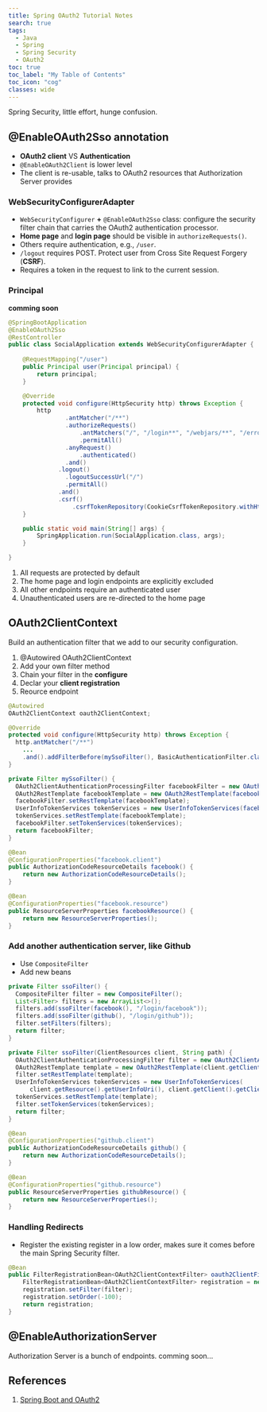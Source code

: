 ```yaml
---
title: Spring OAuth2 Tutorial Notes
search: true
tags: 
  - Java
  - Spring
  - Spring Security
  - OAuth2
toc: true
toc_label: "My Table of Contents"
toc_icon: "cog"
classes: wide
---
```

Spring Security, little effort, hunge confusion.

## @EnableOAuth2Sso annotation
- **OAuth2 client** VS **Authentication**
- `@EnableOAuth2Client` is lower level
- The client is re-usable, talks to OAuth2 resources that Authorization Server provides 

### WebSecurityConfigurerAdapter
- `WebSecurityConfigurer` **+** `@EnableOAuth2Sso` class: configure the security filter chain that carries the OAuth2 authentication processor. 
- **Home page** and **login page** should be visible in `authorizeRequests()`.
- Others require authentication, e.g., `/user`.
- `/logout` requires POST. Protect user from Cross Site Request Forgery (**CSRF**).
- Requires a token in the request to link to the current session.

### Principal
**comming soon**

```java
@SpringBootApplication
@EnableOAuth2Sso
@RestController
public class SocialApplication extends WebSecurityConfigurerAdapter {
	
	@RequestMapping("/user")
	public Principal user(Principal principal) {
		return principal;
	}

	@Override
	protected void configure(HttpSecurity http) throws Exception {
		http
				.antMatcher("/**")
				.authorizeRequests()
					.antMatchers("/", "/login**", "/webjars/**", "/error**")
					.permitAll()
				.anyRequest()
					.authenticated()
				.and()
			  .logout()
			    .logoutSuccessUrl("/")
			    .permitAll()
			  .and()
			  .csrf()
				  .csrfTokenRepository(CookieCsrfTokenRepository.withHttpOnlyFalse());
	}

	public static void main(String[] args) {
		SpringApplication.run(SocialApplication.class, args);
	}

}
```

1. All requests are protected by default
2. The home page and login endpoints are explicitly excluded
3. All other endpoints require an authenticated user
4. Unauthenticated users are re-directed to the home page


## OAuth2ClientContext
Build an authentication filter that we add to our security configuration.

1. @Autowired OAuth2ClientContext
2. Add your own filter method
3. Chain your filter in the **configure**
4. Declar your **client registration**
5. Reource endpoint


```java
@Autowired
OAuth2ClientContext oauth2ClientContext;

@Override
protected void configure(HttpSecurity http) throws Exception {
  http.antMatcher("/**")
    ...
    .and().addFilterBefore(mySsoFilter(), BasicAuthenticationFilter.class);
}

private Filter mySsoFilter() {
  OAuth2ClientAuthenticationProcessingFilter facebookFilter = new OAuth2ClientAuthenticationProcessingFilter("/login/facebook");
  OAuth2RestTemplate facebookTemplate = new OAuth2RestTemplate(facebook(), oauth2ClientContext);
  facebookFilter.setRestTemplate(facebookTemplate);
  UserInfoTokenServices tokenServices = new UserInfoTokenServices(facebookResource().getUserInfoUri(), facebook().getClientId());
  tokenServices.setRestTemplate(facebookTemplate);
  facebookFilter.setTokenServices(tokenServices);
  return facebookFilter;
}

@Bean
@ConfigurationProperties("facebook.client")
public AuthorizationCodeResourceDetails facebook() {
	return new AuthorizationCodeResourceDetails();
}

@Bean
@ConfigurationProperties("facebook.resource")
public ResourceServerProperties facebookResource() {
	return new ResourceServerProperties();
}
```

### Add another authentication server, like Github
- Use `CompositeFilter`
- Add new beans

```java
private Filter ssoFilter() {
  CompositeFilter filter = new CompositeFilter();
  List<Filter> filters = new ArrayList<>();
  filters.add(ssoFilter(facebook(), "/login/facebook"));
  filters.add(ssoFilter(github(), "/login/github"));
  filter.setFilters(filters);
  return filter;
}

private Filter ssoFilter(ClientResources client, String path) {
  OAuth2ClientAuthenticationProcessingFilter filter = new OAuth2ClientAuthenticationProcessingFilter(path);
  OAuth2RestTemplate template = new OAuth2RestTemplate(client.getClient(), oauth2ClientContext);
  filter.setRestTemplate(template);
  UserInfoTokenServices tokenServices = new UserInfoTokenServices(
      client.getResource().getUserInfoUri(), client.getClient().getClientId());
  tokenServices.setRestTemplate(template);
  filter.setTokenServices(tokenServices);
  return filter;
}

@Bean
@ConfigurationProperties("github.client")
public AuthorizationCodeResourceDetails github() {
	return new AuthorizationCodeResourceDetails();
}

@Bean
@ConfigurationProperties("github.resource")
public ResourceServerProperties githubResource() {
	return new ResourceServerProperties();
}
```

### Handling Redirects
- Register the existing register in a low order, makes sure it comes before the main Spring Security filter. 

```java
@Bean
public FilterRegistrationBean<OAuth2ClientContextFilter> oauth2ClientFilterRegistration(OAuth2ClientContextFilter filter) {
	FilterRegistrationBean<OAuth2ClientContextFilter> registration = new FilterRegistrationBean<>();
	registration.setFilter(filter);
	registration.setOrder(-100);
	return registration;
}
```

## @EnableAuthorizationServer
Authorization Server is a bunch of endpoints.
comming soon...

## References

1. [Spring Boot and OAuth2](https://spring.io/guides/tutorials/spring-boot-oauth2)

